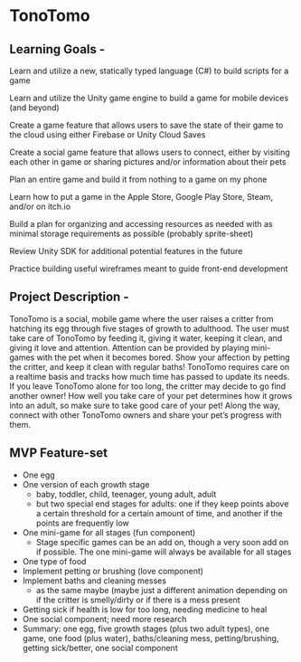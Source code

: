 # TonoTomo
## Learning Goals -

Learn and utilize a new, statically typed language (C#) to build scripts for a game

Learn and utilize the Unity game engine to build a game for mobile devices (and beyond)

Create a game feature that allows users to save the state of their game to the cloud using either Firebase or Unity Cloud Saves

Create a social game feature that allows users to connect, either by visiting each other in game or sharing pictures and/or information about their pets

Plan an entire game and build it from nothing to a game on my phone

Learn how to put a game in the Apple Store, Google Play Store, Steam, and/or on itch.io

Build a plan for organizing and accessing resources as needed with as minimal storage requirements as possible (probably sprite-sheet)

Review Unity SDK for additional potential features in the future

Practice building useful wireframes meant to guide front-end development


## Project Description -

TonoTomo is a social, mobile game where the user raises a critter from hatching its egg through five stages of growth to adulthood. The user must take care of TonoTomo by feeding it, giving it water, keeping it clean, and giving it love and attention. Attention can be provided by playing mini-games with the pet when it becomes bored. Show your affection by petting the critter, and keep it clean with regular baths! TonoTomo requires care on a realtime basis and tracks how much time has passed to update its needs. If you leave TonoTomo alone for too long, the critter may decide to go find another owner! How well you take care of your pet determines how it grows into an adult, so make sure to take good care of your pet! Along the way, connect with other TonoTomo owners and share your pet’s progress with them.

## MVP Feature-set

- One egg
- One version of each growth stage
    - baby, toddler, child, teenager, young adult, adult
    - but two special end stages for adults: one if they keep points above a certain threshold for a certain amount of time, and another if the points are frequently low
- One mini-game for all stages (fun component)
    - Stage specific games can be an add on, though a very soon add on if possible. The one mini-game will always be available for all stages
- One type of food
- Implement petting or brushing (love component)
- Implement baths and cleaning messes
    - as the same maybe (maybe just a different animation depending on if the critter is smelly/dirty or if there is a mess present
- Getting sick if health is low for too long, needing medicine to heal
- One social component; need more research
- Summary: one egg, five growth stages (plus two adult types), one game, one food (plus water), baths/cleaning mess, petting/brushing, getting sick/better, one social component
